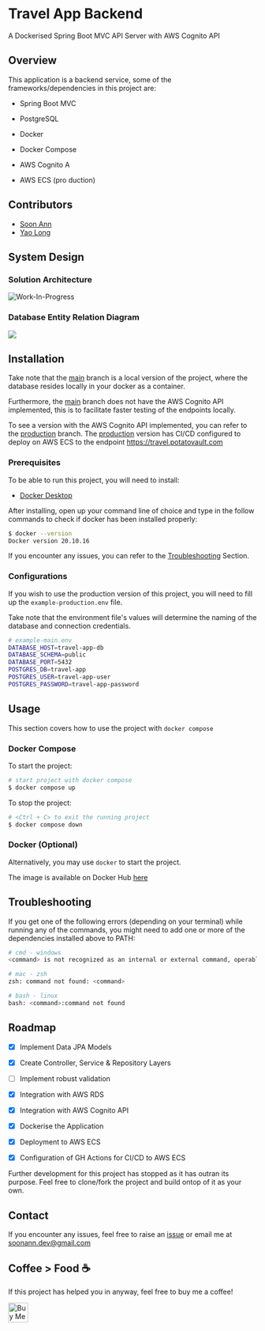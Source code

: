 # Travel App Backend
A Dockerised Spring Boot MVC API Server with AWS Cognito API

## Overview

This application is a backend service, some of the frameworks/dependencies in this project are: 
* Spring Boot MVC
* PostgreSQL




* Docker
* Docker Compose
* AWS Cognito A



* AWS ECS (pro
duction)


## Contributors
* <a href='https://github.com/soonann'>Soon Ann</a>
* <a href='https://github.com/yaolongt'>Yao Long</a>


## System Design


### Solution Architecture
<img src="" alt="Work-In-Progress" />

### Database Entity Relation Diagram
<img src="https://cloud.potatovault.com/s/travel-app-erd/preview" />


## Installation
Take note that the <a href="https://github.com/soonann/travel-app-backend">main</a> branch is a local version of the project, where the database resides locally in your docker as a container.

Furthermore, the <a href="https://github.com/soonann/travel-app-backend">main</a> branch does not have the AWS Cognito API implemented, this is to facilitate faster testing of the endpoints locally.

To see a version with the AWS Cognito API implemented, you can refer to the <a href="https://github.com/soonann/travel-app-backend/tree/production">production</a> branch. The <a href="https://github.com/soonann/travel-app-backend/tree/production">production</a> version has CI/CD configured to deploy on AWS ECS to the endpoint <a href="https://travel.potatovault.com">https://travel.potatovault.com</a>

### Prerequisites
To be able to run this project, you will need to install:
- <a href="https://www.docker.com/products/docker-desktop/">Docker Desktop</a>


After installing, open up your command line of choice and type in the follow commands to check if docker has been installed properly:
```bash
$ docker --version 
Docker version 20.10.16
```
If you encounter any issues, you can refer to the <a href="#troubleshooting">Troubleshooting</a> Section.
### Configurations
If you wish to use the production version of this project, you will need to fill up the `example-production.env` file.

Take note that the environment file's values will determine the naming of the database and connection credentials.

```bash
# example-main.env
DATABASE_HOST=travel-app-db
DATABASE_SCHEMA=public
DATABASE_PORT=5432
POSTGRES_DB=travel-app
POSTGRES_USER=travel-app-user
POSTGRES_PASSWORD=travel-app-password
```

## Usage

This section covers how to use the project with `docker compose`

### Docker Compose
To start the project:
```bash
# start project with docker compose
$ docker compose up
```

To stop the project:
```bash
# <Ctrl + C> to exit the running project
$ docker compose down
```

### Docker (Optional)
Alternatively, you may use `docker` to start the project.

The image is available on Docker Hub <a href="https://hub.docker.com/repository/docker/soonann/travel-app-backend">here</a>

## Troubleshooting

If you get one of the following errors (depending on your terminal) while running any of the commands, you might need to add one or more of the dependencies installed above to PATH: 

```bash
# cmd - windows
<command> is not recognized as an internal or external command, operable program or batch file.

# mac - zsh
zsh: command not found: <command>

# bash - linux
bash: <command>:command not found
```

## Roadmap

- [x] Implement Data JPA Models
- [x] Create Controller, Service & Repository Layers
- [ ] Implement robust validation
- [x] Integration with AWS RDS
- [x] Integration with AWS Cognito API
- [x] Dockerise the Application
- [x] Deployment to AWS ECS
- [x] Configuration of GH Actions for CI/CD to AWS ECS


Further development for this project has stopped as it has outran its purpose. Feel free to clone/fork the project and build ontop of it as your own.


## Contact 
If you encounter any issues, feel free to raise an <a href="https://github.com/soonann/travel-app-backend/issues">issue</a> or email me at <a href="mailto:soonann.dev@gmail.com">soonann.dev@gmail.com</a>

## Coffee > Food ☕
If this project has helped you in anyway, feel free to buy me a coffee!

<a href='https://ko-fi.com/soonann' target='_blank'><img height='40' style='border:0px;' src='https://az743702.vo.msecnd.net/cdn/kofi3.png?v=0' border='0' alt='Buy Me a Kopi O at ko-fi.com' />
